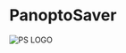# PanoptoSaver

![PS LOGO](https://github.com/user-attachments/assets/f5d2296c-e47b-47af-a08f-8ee2061a419d)
